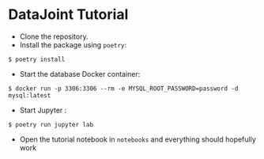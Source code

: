 # DataJoint Tutorial

- Clone the repository.
- Install the package using `poetry`:
```
$ poetry install
```
- Start the database Docker container:
```
$ docker run -p 3306:3306 --rm -e MYSQL_ROOT_PASSWORD=password -d mysql:latest
```
- Start Jupyter :
```
$ poetry run jupyter lab
```
- Open the tutorial notebook in `notebooks` and everything should hopefully work